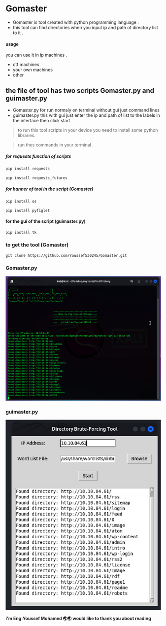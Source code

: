 # Gomaster
- Gomaster is tool created with python programming language .
- this tool can find directories when you input ip and path of directory list to it .
#### usage
you can use it in ip machines .
- ctf machines
- your own machines
- other

## the file of tool has two scripts Gomaster.py and guimaster.py
- Gomaster.py for run normaly on terminal without gui just command lines 
- guimaster.py this with gui just enter the ip and path of list to the labels in the interface then click start

> to run this tool scripts in your device you need to install some python libraries.

> run thes commands in your terminal .

##### for requests function of scripts
```
pip install requests
```
```
pip install requests_futures
```

##### for banner of tool in the script (Gomaster)
```
pip install os
```
```
pip install pyfiglet
```

#### for the gui of the script (guimaster.py)
```
pip install tk
```

### to get the tool (Gomaster)
```
git clone https://github.com/Youssef530245/Gomaster.git
```
### Gomaster.py
![Gomaster](https://github.com/Youssef530245/Gomaster/blob/main/tool.png?raw=true "tool.png")

### guimaster.py
![guimaster](https://github.com/Youssef530245/Gomaster/blob/main/guitool.png?raw=true "guitool.png")

**i'm Eng:Youssef Mohamed 🌏🌏 would like to thank you about reading**






